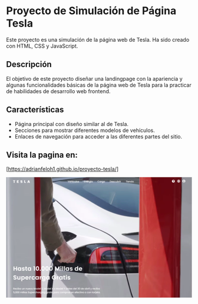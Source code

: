 # Proyecto de Simulación de Página Tesla

Este proyecto es una simulación de la página web de Tesla. Ha sido creado con HTML, CSS y JavaScript.

## Descripción

El objetivo de este proyecto diseñar una landingpage con la apariencia y algunas funcionalidades básicas de la página web de Tesla para la practicar de habilidades de desarrollo web frontend.

## Características

- Página principal con diseño similar al de Tesla.
- Secciones para mostrar diferentes modelos de vehículos.
- Enlaces de navegación para acceder a las diferentes partes del sitio.

## Visita la pagina en:

[https://adrianfeloh1.github.io/proyecto-tesla/]

![tesla](assets/images/home-tesla.png)